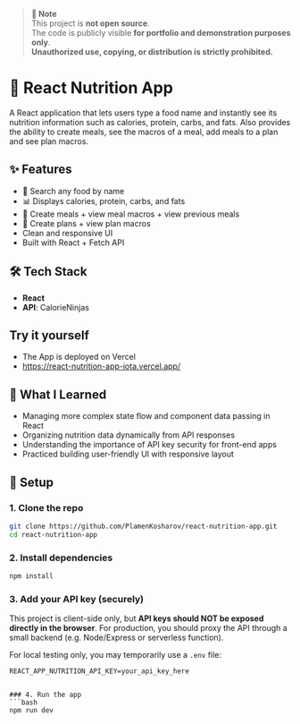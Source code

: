 > **📌 Note**  
> This project is **not open source**.  
> The code is publicly visible **for portfolio and demonstration purposes only**.  
> **Unauthorized use, copying, or distribution is strictly prohibited.**

# 🥑 React Nutrition App

A React application that lets users type a food name and instantly see its nutrition information such as calories, protein, carbs, and fats. Also provides the ability to create meals, see the macros of a meal, add meals to a plan and see plan macros.

## ✨ Features
* 🔎 Search any food by name
* 📊 Displays calories, protein, carbs, and fats
* 🥗 Create meals + view meal macros + view previous meals
* 🍎 Create plans + view plan macros
* Clean and responsive UI
* Built with React + Fetch API

## 🛠️ Tech Stack

* **React**
* **API**: CalorieNinjas

## Try it yourself
* The App is deployed on Vercel
* https://react-nutrition-app-iota.vercel.app/

## 🧠 What I Learned
- Managing more complex state flow and component data passing in React
- Organizing nutrition data dynamically from API responses
- Understanding the importance of API key security for front-end apps
- Practiced building user-friendly UI with responsive layout

## 🚀 Setup

### 1. Clone the repo

```bash
git clone https://github.com/PlamenKosharov/react-nutrition-app.git
cd react-nutrition-app
```

### 2. Install dependencies

```bash
npm install
```

### 3. Add your API key (securely)

This project is client-side only, but **API keys should NOT be exposed directly in the browser**.
For production, you should proxy the API through a small backend (e.g. Node/Express or serverless function).

For local testing only, you may temporarily use a `.env` file:

```
REACT_APP_NUTRITION_API_KEY=your_api_key_here
```

````

### 4. Run the app
```bash
npm run dev
````
